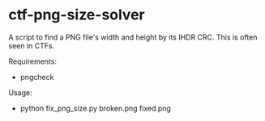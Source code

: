 # ctf-png-size-solver
A script to find a PNG file's width and height by its IHDR CRC. This is often seen in CTFs.

Requirements:
* pngcheck

Usage:
* python fix_png_size.py broken.png fixed.png

